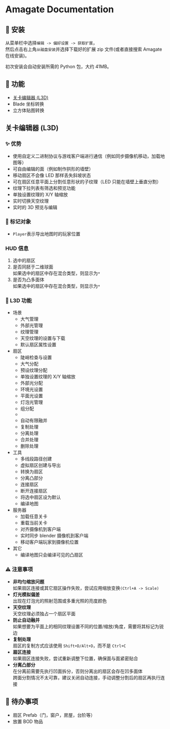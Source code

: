 # Amagate Documentation

## 📖 安装

从菜单栏中选择`编辑 -> 偏好设置 -> 获取扩展`，  
然后点击右上角`从磁盘安装`并选择下载好的扩展 zip 文件(或者直接搜索 Amagate 在线安装)。

初次安装会自动安装所需的 Python 包，大约 41MB。

## 🌠 功能

- [关卡编辑器 (L3D)](#关卡编辑器-l3d)
- Blade 坐标转换
- 立方体贴图转换

## 关卡编辑器 (L3D)

### ✨ 优势

- 使用自定义二进制协议与游戏客户端进行通信（例如同步摄像机移动，加载地图等）
- 可自由编辑的面（例如制作拱形的墙壁）
- 移动扇区不会像 LED 那样丢失斜坡状态
- 可在扇区任意平面上分割任意形状的子纹理（LED 只能在墙壁上垂直分割）
- 纹理下拉列表有筛选和预览功能
- 单独设置纹理的 X/Y 轴缩放
- 实时切换天空纹理
- 实时的 3D 预览与编辑

### 🎯 标记对象

- `Player`表示导出地图时的玩家位置

### HUD 信息

1. 选中的扇区
2. 是否同胚于二维球面  
   如果选中的扇区中存在混合类型，则显示为`*`
3. 是否为凸多面体  
   如果选中的扇区中存在混合类型，则显示为`*`

### 🌟 L3D 功能

- 场景
  - 大气管理
  - 外部光管理
  - 纹理管理
  - 天空纹理的设置与下载
  - 默认扇区属性设置
- 扇区
  - 陡峭检查与设置
  - 大气分配
  - 预设纹理分配
  - 单独设置纹理的 X/Y 轴缩放
  - 外部光分配
  - 环境光设置
  - 平面光设置
  - 灯泡光管理
  - 组分配
  -
  - 自动有限融并
  - 复制处理
  - 分离处理
  - 合并处理
  - 删除处理
- 工具
  - 多线段路径创建
  - 虚拟扇区创建与导出
  - 转换为扇区
  - 分离凸部分
  - 连接扇区
  - 断开连接扇区
  - 将选中扇区设为默认
  - 编译地图
- 服务器
  - 加载任意关卡
  - 重载当前关卡
  - 对齐摄像机到客户端
  - 实时同步 blender 摄像机到客户端
  - 移动客户端玩家到摄像机位置
- 其它
  - 编译地图只会编译可见的凸扇区

### ⚠️ 注意事项

- **非均匀缩放问题**  
  如果扇区连接或其它扇区操作失败，尝试应用缩放变换`(Ctrl+A -> Scale)`
- **灯光模拟偏差**  
  出现在灯泡光的照射范围或多重光照的亮度颜色
- **天空纹理**  
  天空纹理必须独占一个扇区平面
- **防止自动融并**  
  如果想要为平面上的相同纹理设置不同的位置/缩放/角度，需要将其标记为锐边
- **复制处理**  
  扇区的复制方式应该使用 `Shift+D/Alt+D`，而不是 `Ctrl+C`
- **扇区连接**  
  如果扇区连接失败，尝试重新调整下位置，确保面与面紧密贴合
- **分离凸部分**  
  在分离前需要先执行凹面拆分，否则分离出的扇区会存在凹多面体  
  跨面分割情况不太可靠，建议关闭自动连接，手动调整分割后的扇区再执行连接

## 📝 待办事项

- 扇区 Prefab（门，窗户，房屋，台阶等）
- 放置 BOD 物品
